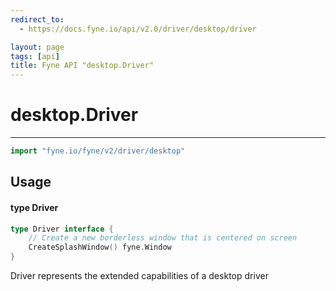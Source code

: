 ```yaml
---
redirect_to:
  - https://docs.fyne.io/api/v2.0/driver/desktop/driver

layout: page
tags: [api]
title: Fyne API "desktop.Driver"
---
```



# desktop.Driver
---
```go
import "fyne.io/fyne/v2/driver/desktop"
```

## Usage

#### type Driver

```go
type Driver interface {
	// Create a new borderless window that is centered on screen
	CreateSplashWindow() fyne.Window
}
```

Driver represents the extended capabilities of a desktop driver
